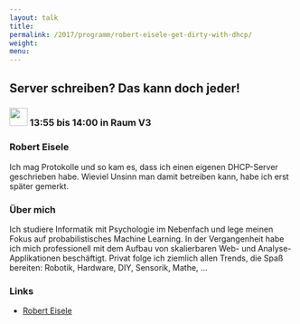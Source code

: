 ```yaml
---
layout: talk
title:
permalink: /2017/programm/robert-eisele-get-dirty-with-dhcp/
weight:
menu:
---
```

## Server schreiben? Das kann doch jeder!

### <img height = "32" src="../../../images/lightning.svg"> 13:55 bis 14:00 in Raum V3

### Robert Eisele

Ich mag Protokolle und so kam es, dass ich einen eigenen DHCP-Server geschrieben habe. Wieviel Unsinn man damit betreiben kann, habe ich erst später gemerkt.

### Über mich

Ich studiere Informatik mit Psychologie im Nebenfach und lege meinen Fokus auf probabilistisches Machine Learning. In der Vergangenheit habe ich mich professionell mit dem Aufbau von skalierbaren Web- und Analyse-Applikationen beschäftigt. Privat folge ich ziemlich allen Trends, die Spaß bereiten: Robotik, Hardware, DIY, Sensorik, Mathe, ...

### Links

- <a href="http://www.xarg.org" target="_blank">Robert Eisele</a>
